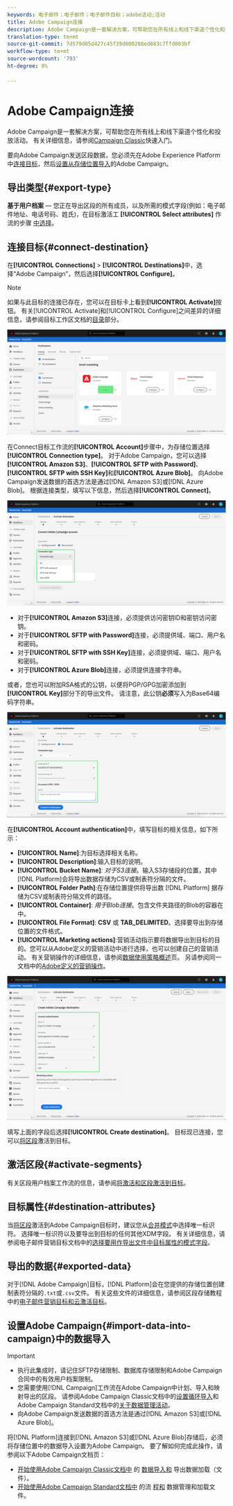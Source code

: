 ```yaml
---
keywords: 电子邮件；电子邮件；电子邮件目标；adobe活动;活动
title: Adobe Campaign连接
description: Adobe Campaign是一套解决方案，可帮助您在所有线上和线下渠道个性化和投放活动。
translation-type: tm+mt
source-git-commit: 7d579d85d427c45f39d000288ed883c7ffd003bf
workflow-type: tm+mt
source-wordcount: '793'
ht-degree: 0%

---
```



# Adobe Campaign连接

Adobe Campaign是一套解决方案，可帮助您在所有线上和线下渠道个性化和投放活动。 有关详细信息，请参阅[Campaign Classic](https://experienceleague.adobe.com/docs/campaign-classic/using/getting-started/starting-with-adobe-campaign/about-adobe-campaign-classic.html)快速入门。

要向Adobe Campaign发送区段数据，您必须先在Adobe Experience Platform中[连接目标](#connect-destination)，然后[设置从存储位置导入](#import-data-into-campaign)的Adobe Campaign。

## 导出类型{#export-type}

**基于用户档案**  — 您正在导出区段的所有成员，以及所需的模式字段(例如：电子邮件地址、电话号码、姓氏)，在目标激活工 **[!UICONTROL Select attributes]** 作流的步骤 [中选择](../../ui/activate-destinations.md#select-attributes)。

## 连接目标{#connect-destination}

在&#x200B;**[!UICONTROL Connections]** > **[!UICONTROL Destinations]**&#x200B;中，选择“Adobe Campaign”，然后选择&#x200B;**[!UICONTROL Configure]**。

>[!NOTE]
>
>如果与此目标的连接已存在，您可以在目标卡上看到&#x200B;**[!UICONTROL Activate]**&#x200B;按钮。 有关[!UICONTROL Activate]和[!UICONTROL Configure]之间差异的详细信息，请参阅目标工作区文档的[目录](../../ui/destinations-workspace.md#catalog)部分。

![连接到Adobe Campaign](../../assets/catalog/email-marketing/adobe-campaign/catalog.png)

在Connect目标工作流的&#x200B;**[!UICONTROL Account]**&#x200B;步骤中，为存储位置选择&#x200B;**[!UICONTROL Connection type]**。 对于Adobe Campaign，您可以选择&#x200B;**[!UICONTROL Amazon S3]**、**[!UICONTROL SFTP with Password]**、**[!UICONTROL SFTP with SSH Key]**&#x200B;和&#x200B;**[!UICONTROL Azure Blob]**。 向Adobe Campaign发送数据的首选方法是通过[!DNL Amazon S3]或[!DNL Azure Blob]。 根据连接类型，填写以下信息，然后选择&#x200B;**[!UICONTROL Connect]**。


![设置活动向导](../../assets/catalog/email-marketing/adobe-campaign/connection-type.png)

- 对于&#x200B;**[!UICONTROL Amazon S3]**&#x200B;连接，必须提供访问密钥ID和密钥访问密钥。
- 对于&#x200B;**[!UICONTROL SFTP with Password]**&#x200B;连接，必须提供域、端口、用户名和密码。
- 对于&#x200B;**[!UICONTROL SFTP with SSH Key]**&#x200B;连接，必须提供域、端口、用户名和密码。
- 对于&#x200B;**[!UICONTROL Azure Blob]**&#x200B;连接，必须提供连接字符串。

或者，您也可以附加RSA格式的公钥，以便将PGP/GPG加密添加到&#x200B;**[!UICONTROL Key]**&#x200B;部分下的导出文件。 请注意，此公钥&#x200B;**必须**&#x200B;写入为Base64编码字符串。

![填写活动信息](../../assets/catalog/email-marketing/adobe-campaign/account-info.png)

在&#x200B;**[!UICONTROL Account authentication]**&#x200B;中，填写目标的相关信息，如下所示：
- **[!UICONTROL Name]**:为目标选择相关名称。
- **[!UICONTROL Description]**:输入目标的说明。
- **[!UICONTROL Bucket Name]**: *对于S3连接*。输入S3存储段的位置，其中[!DNL Platform]会将导出数据存储为CSV或制表符分隔的文件。
- **[!UICONTROL Folder Path]**:在存储位置提供将导出数 [!DNL Platform] 据存储为CSV或制表符分隔文件的路径。
- **[!UICONTROL Container]**: *用于Blob连接*。包含文件夹路径的Blob的容器在中。
- **[!UICONTROL File Format]**: **CSV** 或 **TAB_DELIMITED**。选择要导出到存储位置的文件格式。
- **[!UICONTROL Marketing actions]**:营销活动指示要将数据导出到目标的目的。您可以从Adobe定义的营销活动中进行选择，也可以创建自己的营销活动。 有关营销操作的详细信息，请参阅[数据使用策略概述](../../../data-governance/policies/overview.md)页。 另请参阅同一文档中的[Adobe定义的营销操作](../../../data-governance/policies/overview.md#core-actions)。

![活动基本信息](../../assets/catalog/email-marketing/adobe-campaign/basic-information.png)

填写上面的字段后选择&#x200B;**[!UICONTROL Create destination]**。 目标现已连接，您可以[将区段](../../ui/activate-destinations.md)激活到目标。

## 激活区段{#activate-segments}

有关区段用户档案工作流的信息，请参阅[将激活和区段激活到目标](../../ui/activate-destinations.md)。

## 目标属性{#destination-attributes}

当[将区段](../../ui/activate-destinations.md)激活到Adobe Campaign目标时，建议您从[合并模式](../../../profile/home.md#profile-fragments-and-union-schemas)中选择唯一标识符。 选择唯一标识符以及要导出到目标的任何其他XDM字段。 有关详细信息，请参阅电子邮件营销目标文档中的[选择要用作导出文件中目标属性的模式字段](./overview.md#destination-attributes)。

## 导出的数据{#exported-data}

对于[!DNL Adobe Campaign]目标，[!DNL Platform]会在您提供的存储位置创建制表符分隔的`.txt`或`.csv`文件。 有关这些文件的详细信息，请参阅区段存储教程中的[电子邮件营销目标和云激活目标](../../ui/activate-destinations.md#esp-and-cloud-storage)。

## 设置Adobe Campaign{#import-data-into-campaign}中的数据导入

>[!IMPORTANT]
>
>- 执行此集成时，请记住SFTP存储限制、数据库存储限制和Adobe Campaign合同中的有效用户档案限制。
>- 您需要使用[!DNL Campaign]工作流在Adobe Campaign中计划、导入和映射导出的区段。 请参阅Adobe Campaign Classic文档中的[设置循环导入](https://experienceleague.adobe.com/docs/campaign-classic/using/automating-with-workflows/use-cases/data-management/recurring-import-workflow.html)和Adobe Campaign Standard文档中的[关于数据管理活动](https://experienceleague.adobe.com/docs/campaign-standard/using/managing-processes-and-data/data-management-activities/about-data-management-activities.html)。
>- 向Adobe Campaign发送数据的首选方法是通过[!DNL Amazon S3]或[!DNL Azure Blob]。



将[!DNL Platform]连接到[!DNL Amazon S3]或[!DNL Azure Blob]存储后，必须将存储位置中的数据导入设置为Adobe Campaign。 要了解如何完成此操作，请参阅以下Adobe Campaign文档页：
- [开始使用Adobe Campaign Classic文档中](https://experienceleague.adobe.com/docs/campaign-classic/using/getting-started/importing-and-exporting-data/get-started-data-import-export.html) 的 [数据导入和](https://experienceleague.adobe.com/docs/campaign-classic/using/automating-with-workflows/action-activities/data-loading--file-.html) 导出数据加载（文件）。
- [开始使用Adobe Campaign Standard文档中](https://experienceleague.adobe.com/docs/campaign-standard/using/managing-processes-and-data/get-started-workflows.html) 的流 [程和](https://experienceleague.adobe.com/docs/campaign-standard/using/managing-processes-and-data/data-management-activities/load-file.html) 数据管理和加载文件。